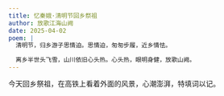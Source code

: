 ```yaml
---
title: 忆秦娥·清明节回乡祭祖
author: 放歌江海山阙
date: 2025-04-02
poem: |
  清明节，归乡游子思情迫。思情迫，匆匆步履，近乡情怯。

  离乡半世头飞雪，山川依旧心头热。心头热，眼明身健，放歌山阙。
---
```


今天回乡祭祖，在高铁上看着外面的风景，心潮澎湃，特填词以记。
